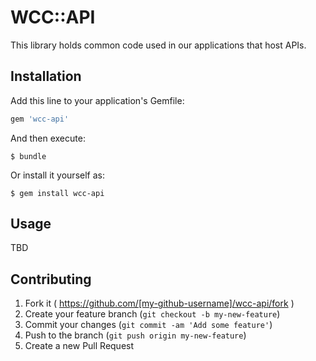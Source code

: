 # WCC::API

This library holds common code used in our applications that host APIs.

## Installation

Add this line to your application's Gemfile:

```ruby
gem 'wcc-api'
```

And then execute:

    $ bundle

Or install it yourself as:

    $ gem install wcc-api

## Usage

TBD

## Contributing

1. Fork it ( https://github.com/[my-github-username]/wcc-api/fork )
2. Create your feature branch (`git checkout -b my-new-feature`)
3. Commit your changes (`git commit -am 'Add some feature'`)
4. Push to the branch (`git push origin my-new-feature`)
5. Create a new Pull Request
